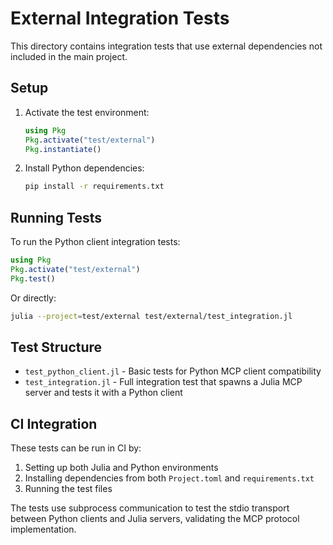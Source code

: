 # External Integration Tests

This directory contains integration tests that use external dependencies not included in the main project.

## Setup

1. Activate the test environment:
   ```julia
   using Pkg
   Pkg.activate("test/external")
   Pkg.instantiate()
   ```

2. Install Python dependencies:
   ```bash
   pip install -r requirements.txt
   ```

## Running Tests

To run the Python client integration tests:

```julia
using Pkg
Pkg.activate("test/external")
Pkg.test()
```

Or directly:

```bash
julia --project=test/external test/external/test_integration.jl
```

## Test Structure

- `test_python_client.jl` - Basic tests for Python MCP client compatibility
- `test_integration.jl` - Full integration test that spawns a Julia MCP server and tests it with a Python client

## CI Integration

These tests can be run in CI by:
1. Setting up both Julia and Python environments
2. Installing dependencies from both `Project.toml` and `requirements.txt`
3. Running the test files

The tests use subprocess communication to test the stdio transport between Python clients and Julia servers, validating the MCP protocol implementation.